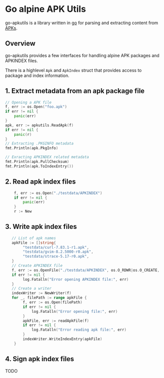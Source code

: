 # Go alpine APK Utils

go-apkutils is a library written in [go](http://golang.org) for parsing and extracting content from [APKs](https://wiki.alpinelinux.org/wiki/Package_management).

## Overview

go-apkutils provides a few interfaces for handling alpine APK packages and APKINDEX files. 

There is a highlevel `Apk` and `ApkIndex` struct that provides access to package and index information.

## 1. Extract metadata from an apk package file
```go
// Opening a APK file
f, err := os.Open("foo.apk")
if err != nil {
    panic(err)
}
apk, err := apkutils.ReadApk(f)
if err != nil {
    panic(r)
}
// Extracting .PKGINFO metadata
fmt.Println(apk.PkgInfo)

// Exracting APKINDEX related metadata
fmt.Println(apk.PullChecksum)
fmt.Println(apk.ToIndexEntry())
```

## 2. Read apk index files
```go
    f, err := os.Open("./testdata/APKINDEX")
    if err != nil {
        panic(err)
    }
    r := New
```
## 3. Write apk index files
```go
   // List of apk names
   apkFile := []string{
        "testdata/curl-7.83.1-r1.apk",
        "testdata/gvim-8.2.5000-r0.apk",
        "testdata/strace-5.17-r0.apk",
   }
   // Create APKINDEX file
   f, err := os.OpenFile("./testdata/APKINDEX", os.O_RDWR|os.O_CREATE, 0644)
   if err != nil {
        log.Fatalln("Error opening APKINDEX file:", err)
   }
   // Create a writer
   indexWriter := NewWriter(f)
   for _, filePath := range apkFile {
        f, err := os.Open(filePath)
        if err != nil {
            log.Fatalln("Error opening file:", err)
        }
        apkFile, err := readApkFile(f)
        if err != nil {
            log.Fatalln("Error reading apk file:", err)
        }
        indexWriter.WriteIndexEntry(apkFile)
    }
```

## 4. Sign apk index files
TODO